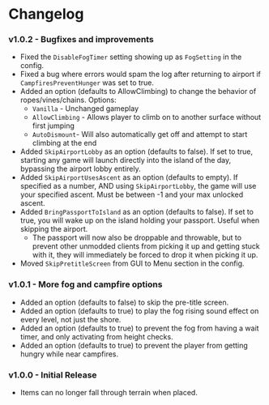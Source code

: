 # Changelog

### v1.0.2 - Bugfixes and improvements
* Fixed the `DisableFogTimer` setting showing up as `FogSetting` in the config.
* Fixed a bug where errors would spam the log after returning to airport if `CampfiresPreventHunger` was set to true.
* Added an option (defaults to AllowClimbing) to change the behavior of ropes/vines/chains. Options:
	* `Vanilla` - Unchanged gameplay
	* `AllowClimbing` - Allows player to climb on to another surface without first jumping
	* `AutoDismount`- Will also automatically get off and attempt to start climbing at the end
* Added `SkipAirportLobby` as an option (defaults to false). If set to true, starting any game will launch directly into the island of the day, bypassing the airport lobby entirely.
* Added `SkipAirportUsesAscent` as an option (defaults to empty). If specified as a number, AND using `SkipAirportLobby`, the game will use your specified ascent. Must be between -1 and your max unlocked ascent.
* Added `BringPassportToIsland` as an option (defaults to false). If set to true, you will wake up on the island holding your passport. Useful when skipping the airport.
	* The passport will now also be droppable and throwable, but to prevent other unmodded clients from picking it up and getting stuck with it, they will immediately be forced to drop it when picking it up.
* Moved `SkipPretitleScreen` from GUI to Menu section in the config.

### v1.0.1 - More fog and campfire options
* Added an option (defaults to false) to skip the pre-title screen.
* Added an option (defaults to true) to play the fog rising sound effect on every level, not just the shore.
* Added an option (defaults to true) to prevent the fog from having a wait timer, and only activating from height checks.
* Added an option (defaults to true) to prevent the player from getting hungry while near campfires.

### v1.0.0 - Initial Release
* Items can no longer fall through terrain when placed.